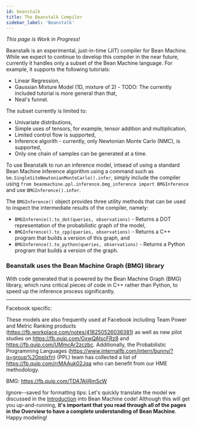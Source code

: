 ```yaml
---
id: beanstalk
title: The Beanstalk Compiler
sidebar_label: 'Beanstalk'
---
```


<!-- @import "../../header.md" -->

_This page is Work in Progress!_

Beanstalk is an experimental, just-in-time (JIT) compiler for Bean Machine. While we expect to continue to develop this compiler in the near future, currently it handles only a subset of the Bean Machine language. For example, it supports the following tutorials:
- Linear Regression,
- Gaussian Mixture Model (1D, mixture of 2) - TODO: The currently included tutorial is more general than that,
- Neal's funnel.

The subset currently is limited to:
- Univariate distributions,
- Simple uses of tensors, for example, tensor addition and multiplication,
- Limited control flow is supported,
- Inference algorith - currently, only Newtonian Monte Carlo (NMC), is supported,
- Only one chain of samples can be generated at a time.

To use Beanstalk to run an inference model, intsead of using a standard Bean Machine inference algorithm using a command such as `bm.SingleSiteNewtonianMonteCarlo().infer`, simply include the compiler using `from beanmachine.ppl.inference.bmg_inference import BMGInference` and use `BMGInference().infer`.

The `BMGInference()` object provides three utility methods that can be used to inspect the intermediate results of the compiler, namely:
- `BMGInference().to_dot(queries, observations)` - Returns a DOT representation of the probabilistic graph of the model,
- `BMGInference().to_cpp(queries, observations)` - Returns a C++ program that builds a version of this graph, and
- `BMGInference().to_python(queries, observations)` - Returns a Python program that builds a version of the graph.

### Beanstalk uses the Bean Machine Graph (BMG) library
With code generated that is powered by the Bean Machine Graph (BMG) library, which runs critical pieces of code in C++ rather than Python, to speed up the inference process significantly. 

-----------

Facebook specific:

 These models are also frequently used at Facebook including Team Power and Metric Ranking products (https://fb.workplace.com/notes/418250526036381) as well as new pilot studies on https://fb.quip.com/GxwQAIscFRz8 and https://fb.quip.com/UMmcAr2zczbc. Additionally, the Probabilistic Programming Languages (https://www.internalfb.com/intern/bunny/?q=group%20pplxfn) (PPL) team has collected a list of https://fb.quip.com/rrMAAuk02Jqa who can benefit from our HME methodology.

BMG: https://fb.quip.com/TDA7AIjRmScW

Ignore--saved for formatting tips:
Let's quickly translate the model we discussed in the [Introduction](../introduction/introduction.md) into Bean Machine code! Although this will get you up-and-running, **it's important that you read through all of the pages in the Overview to have a complete understanding of Bean Machine**. Happy modeling!

